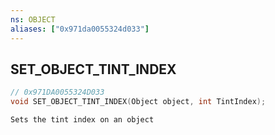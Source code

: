 ```yaml
---
ns: OBJECT
aliases: ["0x971da0055324d033"]
---
```

## SET_OBJECT_TINT_INDEX

```c
// 0x971DA0055324D033
void SET_OBJECT_TINT_INDEX(Object object, int TintIndex);
```

```
Sets the tint index on an object
```
